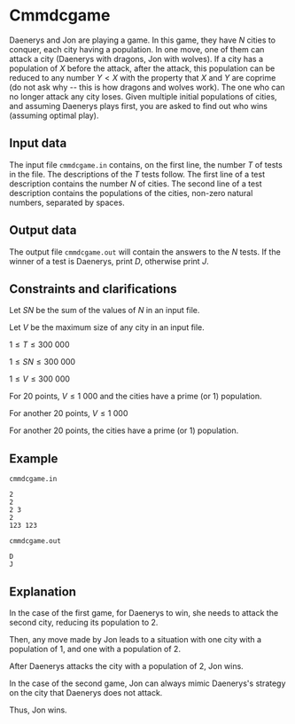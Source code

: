 # Cmmdcgame

Daenerys and Jon are playing a game. In this game, they have $N$ cities to conquer, each city having a population. In one move, one of them can attack a city (Daenerys with dragons, Jon with wolves). If a city has a population of $X$ before the attack, after the attack, this population can be reduced to any number $Y < X$ with the property that $X$ and $Y$ are coprime (do not ask why -- this is how dragons and wolves work). The one who can no longer attack any city loses. Given multiple initial populations of cities, and assuming Daenerys plays first, you are asked to find out who wins (assuming optimal play).

## Input data

The input file `cmmdcgame.in` contains, on the first line, the number $T$ of tests in the file. The descriptions of the $T$ tests follow. The first line of a test description contains the number $N$ of cities. The second line of a test description contains the populations of the cities, non-zero natural numbers, separated by spaces.

## Output data

The output file `cmmdcgame.out` will contain the answers to the $N$ tests. If the winner of a test is Daenerys, print $D$, otherwise print $J$. 

## Constraints and clarifications

Let $SN$ be the sum of the values of $N$ in an input file.

Let $V$ be the maximum size of any city in an input file. 

$1 \leq T \leq 300\ 000$

$1 \leq SN \leq 300\ 000$

$1 \leq V \leq 300\ 000$

For 20 points, $V \leq 1\ 000$ and the cities have a prime (or 1) population.

For another 20 points, $V \leq 1\ 000$

For another 20 points, the cities have a prime (or 1) population. 

## Example

`cmmdcgame.in`

```
2
2
2 3
2
123 123
```

`cmmdcgame.out`

```
D
J
```

## Explanation

In the case of the first game, for Daenerys to win, she needs to attack the second city, reducing its population to $2$. 

Then, any move made by Jon leads to a situation with one city with a population of $1$, and one with a population of $2$. 

After Daenerys attacks the city with a population of $2$, Jon wins. 

In the case of the second game, Jon can always mimic Daenerys's strategy on the city that Daenerys does not attack. 

Thus, Jon wins.